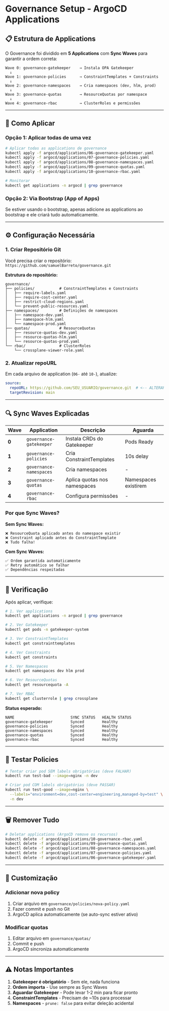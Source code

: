 # Governance Setup - ArgoCD Applications

## 📋 Estrutura de Applications

O Governance foi dividido em **5 Applications** com **Sync Waves** para garantir a ordem correta:

```
Wave 0: governance-gatekeeper    → Instala OPA Gatekeeper
  ↓
Wave 1: governance-policies      → ConstraintTemplates + Constraints
  ↓
Wave 2: governance-namespaces    → Cria namespaces (dev, hlm, prod)
  ↓
Wave 3: governance-quotas        → ResourceQuotas por namespace
  ↓
Wave 4: governance-rbac          → ClusterRoles e permissões
```

---

## 🚀 Como Aplicar

### Opção 1: Aplicar todas de uma vez

```bash
# Aplicar todas as applications de governance
kubectl apply -f argocd/applications/06-governance-gatekeeper.yaml
kubectl apply -f argocd/applications/07-governance-policies.yaml
kubectl apply -f argocd/applications/08-governance-namespaces.yaml
kubectl apply -f argocd/applications/09-governance-quotas.yaml
kubectl apply -f argocd/applications/10-governance-rbac.yaml

# Monitorar
kubectl get applications -n argocd | grep governance
```

### Opção 2: Via Bootstrap (App of Apps)

Se estiver usando o bootstrap, apenas adicione as applications ao bootstrap e ele criará tudo automaticamente.

---

## ⚙️ Configuração Necessária

### 1. Criar Repositório Git

Você precisa criar o repositório: `https://github.com/samuelBarreto/governance.git`

**Estrutura do repositório:**
```
governance/
├── policies/           # ConstraintTemplates e Constraints
│   ├── require-labels.yaml
│   ├── require-cost-center.yaml
│   ├── restrict-cloud-regions.yaml
│   └── prevent-public-resources.yaml
├── namespaces/         # Definições de namespaces
│   ├── namespace-dev.yaml
│   ├── namespace-hlm.yaml
│   └── namespace-prod.yaml
├── quotas/             # ResourceQuotas
│   ├── resource-quotas-dev.yaml
│   ├── resource-quotas-hlm.yaml
│   └── resource-quotas-prod.yaml
└── rbac/               # ClusterRoles
    └── crossplane-viewer-role.yaml
```

### 2. Atualizar repoURL

Em cada arquivo de application (`06-` até `10-`), atualize:

```yaml
source:
  repoURL: https://github.com/SEU_USUARIO/governance.git  # <-- ALTERAR
  targetRevision: main
```

---

## 🔍 Sync Waves Explicadas

| Wave | Application | Descrição | Aguarda |
|------|-------------|-----------|---------|
| **0** | `governance-gatekeeper` | Instala CRDs do Gatekeeper | Pods Ready |
| **1** | `governance-policies` | Cria ConstraintTemplates | 10s delay |
| **2** | `governance-namespaces` | Cria namespaces | - |
| **3** | `governance-quotas` | Aplica quotas nos namespaces | Namespaces existirem |
| **4** | `governance-rbac` | Configura permissões | - |

### Por que Sync Waves?

**Sem Sync Waves:**
```
❌ ResourceQuota aplicado antes do namespace existir
❌ Constraint aplicado antes do ConstraintTemplate
❌ Tudo falha!
```

**Com Sync Waves:**
```
✅ Ordem garantida automaticamente
✅ Retry automático se falhar
✅ Dependências respeitadas
```

---

## 🎯 Verificação

Após aplicar, verifique:

```bash
# 1. Ver applications
kubectl get applications -n argocd | grep governance

# 2. Ver Gatekeeper
kubectl get pods -n gatekeeper-system

# 3. Ver ConstraintTemplates
kubectl get constrainttemplates

# 4. Ver Constraints
kubectl get constraints

# 5. Ver Namespaces
kubectl get namespaces dev hlm prod

# 6. Ver ResourceQuotas
kubectl get resourcequota -A

# 7. Ver RBAC
kubectl get clusterrole | grep crossplane
```

**Status esperado:**
```
NAME                         SYNC STATUS   HEALTH STATUS
governance-gatekeeper        Synced        Healthy
governance-policies          Synced        Healthy
governance-namespaces        Synced        Healthy
governance-quotas            Synced        Healthy
governance-rbac              Synced        Healthy
```

---

## 🧪 Testar Policies

```bash
# Tentar criar pod SEM labels obrigatórias (deve FALHAR)
kubectl run test-bad --image=nginx -n dev

# Criar pod COM labels obrigatórias (deve PASSAR)
kubectl run test-good --image=nginx \
  --labels="environment=dev,cost-center=engineering,managed-by=test" \
  -n dev
```

---

## 🗑️ Remover Tudo

```bash
# Deletar applications (ArgoCD remove os recursos)
kubectl delete -f argocd/applications/10-governance-rbac.yaml
kubectl delete -f argocd/applications/09-governance-quotas.yaml
kubectl delete -f argocd/applications/08-governance-namespaces.yaml
kubectl delete -f argocd/applications/07-governance-policies.yaml
kubectl delete -f argocd/applications/06-governance-gatekeeper.yaml
```

---

## 📝 Customização

### Adicionar nova policy

1. Criar arquivo em `governance/policies/nova-policy.yaml`
2. Fazer commit e push no Git
3. ArgoCD aplica automaticamente (se auto-sync estiver ativo)

### Modificar quotas

1. Editar arquivo em `governance/quotas/`
2. Commit e push
3. ArgoCD sincroniza automaticamente

---

## ⚠️ Notas Importantes

1. **Gatekeeper é obrigatório** - Sem ele, nada funciona
2. **Ordem importa** - Use sempre as Sync Waves
3. **Aguardar Gatekeeper** - Pode levar 1-2 min para ficar pronto
4. **ConstraintTemplates** - Precisam de ~10s para processar
5. **Namespaces** - `prune: false` para evitar deleção acidental

